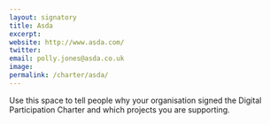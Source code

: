 ```yaml
---
layout: signatory
title: Asda
excerpt: 
website: http://www.asda.com/
twitter: 
email: polly.jones@asda.co.uk
image: 
permalink: /charter/asda/
---
```


Use this space to tell people why your organisation signed the Digital Participation Charter and which projects you are supporting.

